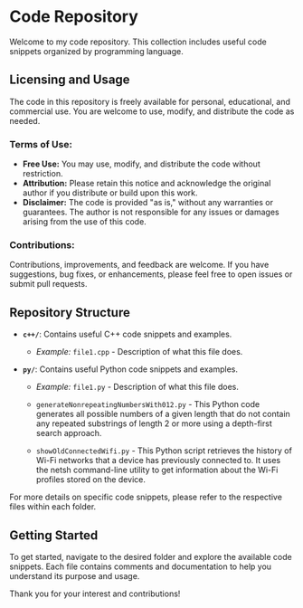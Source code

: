 # Code Repository

Welcome to my code repository. This collection includes useful code snippets organized by programming language.

## Licensing and Usage

The code in this repository is freely available for personal, educational, and commercial use. You are welcome to use, modify, and distribute the code as needed.

### Terms of Use:
- **Free Use:** You may use, modify, and distribute the code without restriction.
- **Attribution:** Please retain this notice and acknowledge the original author if you distribute or build upon this work.
- **Disclaimer:** The code is provided "as is," without any warranties or guarantees. The author is not responsible for any issues or damages arising from the use of this code.

### Contributions:
Contributions, improvements, and feedback are welcome. If you have suggestions, bug fixes, or enhancements, please feel free to open issues or submit pull requests.

## Repository Structure

- **`c++/`**: Contains useful C++ code snippets and examples.
  - *Example:* `file1.cpp` - Description of what this file does.

- **`py/`**: Contains useful Python code snippets and examples.
  - *Example:* `file1.py` - Description of what this file does.
  
  - `generateNonrepeatingNumbersWith012.py` - This Python code generates all possible numbers of a given length that do not contain any repeated substrings of length 2 or more using a depth-first search approach.
  - `showOldConnectedWifi.py` - This Python script retrieves the history of Wi-Fi networks that a device has previously connected to. It uses the netsh command-line utility to get information about the Wi-Fi profiles stored on the device.

For more details on specific code snippets, please refer to the respective files within each folder.

## Getting Started

To get started, navigate to the desired folder and explore the available code snippets. Each file contains comments and documentation to help you understand its purpose and usage.

Thank you for your interest and contributions!
